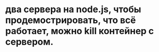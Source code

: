 # два сервера на node.js, чтобы продемострировать, что всё работает, можно kill контейнер с сервером.
